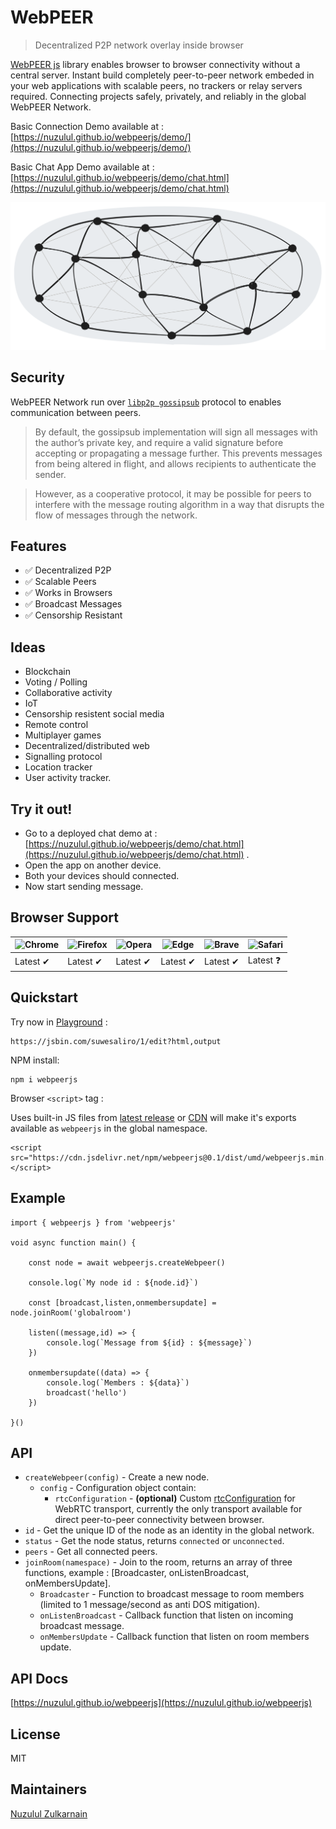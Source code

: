 # WebPEER
> Decentralized P2P network overlay inside browser

[WebPEER js](https://github.com/nuzulul/webpeerjs) library enables browser to browser connectivity without a central server. Instant build completely peer-to-peer network embeded in your web applications with scalable peers, no trackers or relay servers required. Connecting projects safely, privately, and reliably in the global WebPEER Network.

Basic Connection Demo available at : [https://nuzulul.github.io/webpeerjs/demo/](https://nuzulul.github.io/webpeerjs/demo/)

Basic Chat App Demo available at : [https://nuzulul.github.io/webpeerjs/demo/chat.html](https://nuzulul.github.io/webpeerjs/demo/chat.html)

![WebPEER](webpeer.png)

## Security

WebPEER Network run over [`libp2p gossipsub`](https://docs.libp2p.io/concepts/security/security-considerations/#publish--subscribe) protocol to enables communication between peers. 
> By default, the gossipsub implementation will sign all messages with the author’s private key, and require a valid signature before accepting or propagating a message further. This prevents messages from being altered in flight, and allows recipients to authenticate the sender.

> However, as a cooperative protocol, it may be possible for peers to interfere with the message routing algorithm in a way that disrupts the flow of messages through the network.

## Features

* ✅ Decentralized P2P
* ✅ Scalable Peers
* ✅ Works in Browsers
* ✅ Broadcast Messages
* ✅ Censorship Resistant

## Ideas

* Blockchain
* Voting / Polling
* Collaborative activity
* IoT
* Censorship resistent social media
* Remote control
* Multiplayer games
* Decentralized/distributed web
* Signalling protocol
* Location tracker
* User activity tracker.

## Try it out!

* Go to a deployed chat demo at : [https://nuzulul.github.io/webpeerjs/demo/chat.html](https://nuzulul.github.io/webpeerjs/demo/chat.html) .
* Open the app on another device.
* Both your devices should connected.
* Now start sending message.

## Browser Support
![Chrome](https://raw.github.com/alrra/browser-logos/master/src/chrome/chrome_48x48.png) | ![Firefox](https://raw.github.com/alrra/browser-logos/master/src/firefox/firefox_48x48.png) | ![Opera](https://raw.github.com/alrra/browser-logos/master/src/opera/opera_48x48.png) | ![Edge](https://raw.github.com/alrra/browser-logos/master/src/edge/edge_48x48.png) | ![Brave](https://raw.github.com/alrra/browser-logos/master/src/brave/brave_48x48.png) | ![Safari](https://raw.github.com/alrra/browser-logos/master/src/safari/safari_48x48.png) |
--- | --- | --- | --- | --- | --- |
Latest ✔ | Latest ✔ | Latest ✔ | Latest ✔ | Latest ✔ | Latest ❓ |

## Quickstart

Try now in [Playground](https://jsbin.com/suwesaliro/1/edit?html,output) :
```
https://jsbin.com/suwesaliro/1/edit?html,output
```

NPM install:

```
npm i webpeerjs
```

Browser `<script>` tag :

Uses built-in JS files from [latest release](https://github.com/nuzulul/webpeerjs/releases/latest) or [CDN](https://www.jsdelivr.com/package/npm/webpeerjs) will make it's exports available as `webpeerjs` in the global namespace.

```
<script src="https://cdn.jsdelivr.net/npm/webpeerjs@0.1/dist/umd/webpeerjs.min.js"></script>
```

## Example

```
import { webpeerjs } from 'webpeerjs'

void async function main() {

	const node = await webpeerjs.createWebpeer()
	
	console.log(`My node id : ${node.id}`)
	
	const [broadcast,listen,onmembersupdate] = node.joinRoom('globalroom')
	
	listen((message,id) => {
		console.log(`Message from ${id} : ${message}`)
	})
	
	onmembersupdate((data) => {
		console.log(`Members : ${data}`)
		broadcast('hello')
	})
	
}()
```

## API

- `createWebpeer(config)` - Create a new node.
	- `config` - Configuration object contain:
		- `rtcConfiguration` - **(optional)** Custom [rtcConfiguration](https://developer.mozilla.org/en-US/docs/Web/API/RTCPeerConnection/RTCPeerConnection) for WebRTC transport, currently the only transport available for direct peer-to-peer connectivity between browser.
- `id` - Get the unique ID of the node as an identity in the global network.
- `status` - Get the node status, returns `connected` or `unconnected`.
- `peers` - Get all connected peers.
- `joinRoom(namespace)` - Join to the room, returns an array of three functions, example : [Broadcaster, onListenBroadcast, onMembersUpdate].
	- `Broadcaster` - Function to broadcast message to room members (limited to 1 message/second as anti DOS mitigation).
	- `onListenBroadcast` - Callback function that listen on incoming broadcast message.
	- `onMembersUpdate` - Callback function that listen on room members update.

## API Docs

[https://nuzulul.github.io/webpeerjs](https://nuzulul.github.io/webpeerjs)

## License

MIT

## Maintainers

[Nuzulul Zulkarnain](https://github.com/nuzulul)

